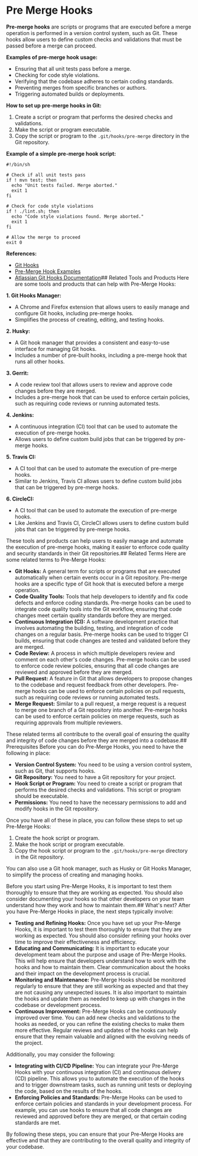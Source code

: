 # Pre Merge Hooks 
**Pre-merge hooks** are scripts or programs that are executed before a merge operation is performed in a version control system, such as Git. These hooks allow users to define custom checks and validations that must be passed before a merge can proceed.

**Examples of pre-merge hook usage:**

* Ensuring that all unit tests pass before a merge.
* Checking for code style violations.
* Verifying that the codebase adheres to certain coding standards.
* Preventing merges from specific branches or authors.
* Triggering automated builds or deployments.

**How to set up pre-merge hooks in Git:**

1. Create a script or program that performs the desired checks and validations.
2. Make the script or program executable.
3. Copy the script or program to the `.git/hooks/pre-merge` directory in the Git repository.

**Example of a simple pre-merge hook script:**

```
#!/bin/sh

# Check if all unit tests pass
if ! mvn test; then
  echo "Unit tests failed. Merge aborted."
  exit 1
fi

# Check for code style violations
if ! ./lint.sh; then
  echo "Code style violations found. Merge aborted."
  exit 1
fi

# Allow the merge to proceed
exit 0
```

**References:**

* [Git Hooks](https://git-scm.com/book/en/v2/Customizing-Git-Git-Hooks)
* [Pre-Merge Hook Examples](https://gist.github.com/kevinoid/475476)
* [Atlassian Git Hooks Documentation](https://support.atlassian.com/bitbucket-cloud/docs/use-pre-receive-and-pre-push-hooks/)## Related Tools and Products
Here are some tools and products that can help with Pre-Merge Hooks:

**1. Git Hooks Manager:**

* A Chrome and Firefox extension that allows users to easily manage and configure Git hooks, including pre-merge hooks.
* Simplifies the process of creating, editing, and testing hooks.

**2. Husky:**

* A Git hook manager that provides a consistent and easy-to-use interface for managing Git hooks.
* Includes a number of pre-built hooks, including a pre-merge hook that runs all other hooks.

**3. Gerrit:**

* A code review tool that allows users to review and approve code changes before they are merged.
* Includes a pre-merge hook that can be used to enforce certain policies, such as requiring code reviews or running automated tests.

**4. Jenkins:**

* A continuous integration (CI) tool that can be used to automate the execution of pre-merge hooks.
* Allows users to define custom build jobs that can be triggered by pre-merge hooks.

**5. Travis CI:**

* A CI tool that can be used to automate the execution of pre-merge hooks.
* Similar to Jenkins, Travis CI allows users to define custom build jobs that can be triggered by pre-merge hooks.

**6. CircleCI:**

* A CI tool that can be used to automate the execution of pre-merge hooks.
* Like Jenkins and Travis CI, CircleCI allows users to define custom build jobs that can be triggered by pre-merge hooks.

These tools and products can help users to easily manage and automate the execution of pre-merge hooks, making it easier to enforce code quality and security standards in their Git repositories.## Related Terms
Here are some related terms to Pre-Merge Hooks:

* **Git Hooks:** A general term for scripts or programs that are executed automatically when certain events occur in a Git repository. Pre-merge hooks are a specific type of Git hook that is executed before a merge operation.
* **Code Quality Tools:** Tools that help developers to identify and fix code defects and enforce coding standards. Pre-merge hooks can be used to integrate code quality tools into the Git workflow, ensuring that code changes meet certain quality standards before they are merged.
* **Continuous Integration (CI):** A software development practice that involves automating the building, testing, and integration of code changes on a regular basis. Pre-merge hooks can be used to trigger CI builds, ensuring that code changes are tested and validated before they are merged.
* **Code Review:** A process in which multiple developers review and comment on each other's code changes. Pre-merge hooks can be used to enforce code review policies, ensuring that all code changes are reviewed and approved before they are merged.
* **Pull Request:** A feature in Git that allows developers to propose changes to the codebase and request feedback from other developers. Pre-merge hooks can be used to enforce certain policies on pull requests, such as requiring code reviews or running automated tests.
* **Merge Request:** Similar to a pull request, a merge request is a request to merge one branch of a Git repository into another. Pre-merge hooks can be used to enforce certain policies on merge requests, such as requiring approvals from multiple reviewers.

These related terms all contribute to the overall goal of ensuring the quality and integrity of code changes before they are merged into a codebase.## Prerequisites
Before you can do Pre-Merge Hooks, you need to have the following in place:

* **Version Control System:** You need to be using a version control system, such as Git, that supports hooks.
* **Git Repository:** You need to have a Git repository for your project.
* **Hook Script or Program:** You need to create a script or program that performs the desired checks and validations. This script or program should be executable.
* **Permissions:** You need to have the necessary permissions to add and modify hooks in the Git repository.

Once you have all of these in place, you can follow these steps to set up Pre-Merge Hooks:

1. Create the hook script or program.
2. Make the hook script or program executable.
3. Copy the hook script or program to the `.git/hooks/pre-merge` directory in the Git repository.

You can also use a Git hook manager, such as Husky or Git Hooks Manager, to simplify the process of creating and managing hooks.

Before you start using Pre-Merge Hooks, it is important to test them thoroughly to ensure that they are working as expected. You should also consider documenting your hooks so that other developers on your team understand how they work and how to maintain them.## What's next?
After you have Pre-Merge Hooks in place, the next steps typically involve:

* **Testing and Refining Hooks:** Once you have set up your Pre-Merge Hooks, it is important to test them thoroughly to ensure that they are working as expected. You should also consider refining your hooks over time to improve their effectiveness and efficiency.
* **Educating and Communicating:** It is important to educate your development team about the purpose and usage of Pre-Merge Hooks. This will help ensure that developers understand how to work with the hooks and how to maintain them. Clear communication about the hooks and their impact on the development process is crucial.
* **Monitoring and Maintenance:** Pre-Merge Hooks should be monitored regularly to ensure that they are still working as expected and that they are not causing any unexpected issues. It is also important to maintain the hooks and update them as needed to keep up with changes in the codebase or development process.
* **Continuous Improvement:** Pre-Merge Hooks can be continuously improved over time. You can add new checks and validations to the hooks as needed, or you can refine the existing checks to make them more effective. Regular reviews and updates of the hooks can help ensure that they remain valuable and aligned with the evolving needs of the project.

Additionally, you may consider the following:

* **Integrating with CI/CD Pipeline:** You can integrate your Pre-Merge Hooks with your continuous integration (CI) and continuous delivery (CD) pipeline. This allows you to automate the execution of the hooks and to trigger downstream tasks, such as running unit tests or deploying the code, based on the results of the hooks.
* **Enforcing Policies and Standards:** Pre-Merge Hooks can be used to enforce certain policies and standards in your development process. For example, you can use hooks to ensure that all code changes are reviewed and approved before they are merged, or that certain coding standards are met.

By following these steps, you can ensure that your Pre-Merge Hooks are effective and that they are contributing to the overall quality and integrity of your codebase.